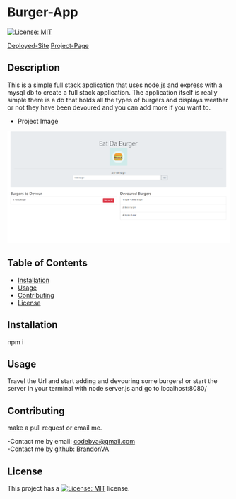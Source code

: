 # Burger-App
[![License: MIT](https://img.shields.io/badge/License-MIT-yellow.svg)](https://opensource.org/licenses/MIT)

[Deployed-Site](https://floating-taiga-94665.herokuapp.com/)
[Project-Page](https://github.com/BrandonVA/Burger-App)

## Description 

This is a simple full stack application that uses node.js and express with a mysql db to create a full stack application. The application itself is really simple there is a db that holds all the types of burgers and displays weather or not they have been devoured and you can add more if you want to.

- Project Image
<img src="public\assets\images\project-image.png">


## Table of Contents

* [Installation](#installation)
* [Usage](#usage)
* [Contributing](#Contributing)
* [License](#license)


## Installation 
npm i


## Usage 

Travel the Url and start adding and devouring some burgers! or start the server in your terminal with node server.js and go to localhost:8080/



## Contributing 

make a pull request or email me.

-Contact me by email: codebva@gmail.com <br>
-Contact me by github: [BrandonVA](https://github.com/BrandonVA)


## License 
This project has a [![License: MIT](https://img.shields.io/badge/License-MIT-yellow.svg)](https://opensource.org/licenses/MIT) license.

